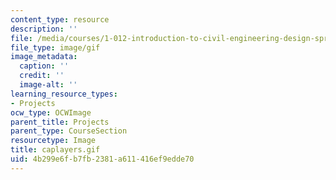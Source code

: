 ```yaml
---
content_type: resource
description: ''
file: /media/courses/1-012-introduction-to-civil-engineering-design-spring-2002/4b299e6fb7fb2381a611416ef9edde70_caplayers.gif
file_type: image/gif
image_metadata:
  caption: ''
  credit: ''
  image-alt: ''
learning_resource_types:
- Projects
ocw_type: OCWImage
parent_title: Projects
parent_type: CourseSection
resourcetype: Image
title: caplayers.gif
uid: 4b299e6f-b7fb-2381-a611-416ef9edde70
---
```

